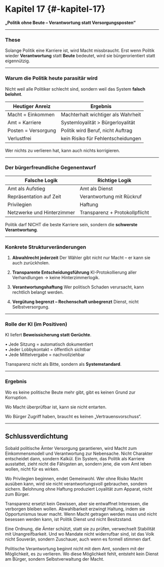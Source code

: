 # Kapitel 17 {#-kapitel-17}

**„Politik ohne Beute – Verantwortung statt Versorgungsposten“**

---

### These

Solange Politik eine Karriere ist, wird Macht missbraucht.
Erst wenn Politik wieder **Verantwortung** statt **Beute** bedeutet,
wird sie bürgerorientiert statt eigennützig.

---

### Warum die Politik heute parasitär wird

Nicht weil alle Politiker schlecht sind,
sondern weil das System **falsch belohnt**.

| Heutiger Anreiz     | Ergebnis                           |
|---------------------|------------------------------------|
| Macht = Einkommen   | Machterhalt wichtiger als Wahrheit |
| Amt = Karriere      | Systemloyalität > Bürgerloyalität  |
| Posten = Versorgung | Politik wird Beruf, nicht Auftrag  |
| Verlustfrei         | kein Risiko für Fehlentscheidungen |

Wer nichts zu verlieren hat,
kann auch nichts korrigieren.

---

### Der bürgerfreundliche Gegenentwurf

| Falsche Logik              | Richtige Logik                 |
|----------------------------|--------------------------------|
| Amt als Aufstieg           | Amt als Dienst                 |
| Repräsentation auf Zeit    | Verantwortung mit Rückruf      |
| Privilegien                | Haftung                        |
| Netzwerke und Hinterzimmer | Transparenz + Protokollpflicht |

Politik darf NICHT die beste Karriere sein,
sondern die **schwerste Verantwortung**.

---

### Konkrete Strukturveränderungen

1. **Abwahlrecht jederzeit**
   Der Wähler gibt nicht nur Macht – er kann sie auch zurückholen.

2. **Transparente Entscheidungsführung**
   KI-Protokollierung aller Verhandlungen → keine Hinterzimmerlogik.

3. **Verantwortungshaftung**
   Wer politisch Schaden verursacht, kann rechtlich belangt werden.

4. **Vergütung begrenzt – Rechenschaft unbegrenzt**
   Dienst, nicht Selbstversorgung.

---

### Rolle der KI (im Positiven)

KI liefert **Beweissicherung statt Gerüchte**.

• Jede Sitzung = automatisch dokumentiert  
• Jeder Lobbykontakt = öffentlich sichtbar  
• Jede Mittelvergabe = nachvollziehbar

Transparenz nicht als Bitte,
sondern als **Systemstandard**.

---

### Ergebnis

Wo es keine politische Beute mehr gibt,
gibt es keinen Grund zur Korruption.

Wo Macht überprüfbar ist,
kann sie nicht entarten.

Wo Bürger Zugriff haben,
braucht es keinen „Vertrauensvorschuss“.

---

## **Schlussverdichtung**

Sobald politische Ämter Versorgung garantieren, wird Macht zum Einkommensmodell und Verantwortung zur Nebensache.
Nicht Charakter entscheidet dann, sondern Kalkül.
Ein System, das Politik als Karriere ausstattet, zieht nicht die Fähigsten an, sondern jene, die vom Amt leben wollen,
nicht für es wirken.

Wo Privilegien beginnen, endet Gemeinwohl.
Wer ohne Risiko Macht ausüben kann, wird sie nicht verantwortungsvoll gebrauchen, sondern sichern.
Belohnung ohne Haftung produziert Loyalität zum Apparat, nicht zum Bürger.

Transparenz ersetzt kein Gewissen, aber sie entwaffnet Interessen, die verborgen bleiben wollen.
Abwahlbarkeit erzwingt Haltung, indem sie Opportunismus teuer macht.
Wenn Macht getragen werden muss und nicht besessen werden kann, ist Politik Dienst und nicht Besitzstand.

Eine Ordnung, die Ämter schützt, statt sie zu prüfen, verwechselt Stabilität mit Unangreifbarkeit.
Und wo Mandate nicht widerrufbar sind, ist das Volk nicht Souverän, sondern Zuschauer, auch wenn es formell stimmen
darf.

Politische Verantwortung beginnt nicht mit dem Amt, sondern mit der Möglichkeit, es zu verlieren.
Wo diese Möglichkeit fehlt, entsteht kein Dienst am Bürger, sondern Selbstverwaltung der Macht.
